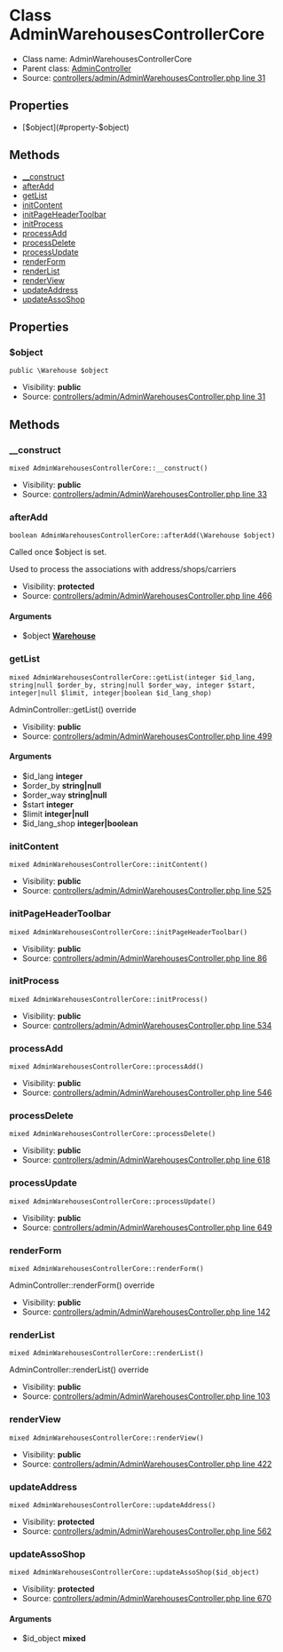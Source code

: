 Class AdminWarehousesControllerCore
=====================





* Class name: AdminWarehousesControllerCore
* Parent class: [AdminController](class.AdminControllerCore)
* Source: [controllers/admin/AdminWarehousesController.php line 31](https://github.com/PrestaShop/PrestaShop/blob/1.6.1.1/controllers/admin/AdminWarehousesController.php#L31)



Properties
----------

* [$object](#property-$object)

Methods
-------
* [__construct](#method-__construct)
* [afterAdd](#method-afterAdd)
* [getList](#method-getList)
* [initContent](#method-initContent)
* [initPageHeaderToolbar](#method-initPageHeaderToolbar)
* [initProcess](#method-initProcess)
* [processAdd](#method-processAdd)
* [processDelete](#method-processDelete)
* [processUpdate](#method-processUpdate)
* [renderForm](#method-renderForm)
* [renderList](#method-renderList)
* [renderView](#method-renderView)
* [updateAddress](#method-updateAddress)
* [updateAssoShop](#method-updateAssoShop)




Properties
----------


### <a name="property-$object"></a>$object

    public \Warehouse $object





* Visibility: **public**
* Source: [controllers/admin/AdminWarehousesController.php line 31](https://github.com/PrestaShop/PrestaShop/blob/1.6.1.1/controllers/admin/AdminWarehousesController.php#L31)


Methods
-------


### <a name="method-__construct"></a>__construct

    mixed AdminWarehousesControllerCore::__construct()





* Visibility: **public**
* Source: [controllers/admin/AdminWarehousesController.php line 33](https://github.com/PrestaShop/PrestaShop/blob/1.6.1.1/controllers/admin/AdminWarehousesController.php#L33)




### <a name="method-afterAdd"></a>afterAdd

    boolean AdminWarehousesControllerCore::afterAdd(\Warehouse $object)

Called once $object is set.

Used to process the associations with address/shops/carriers

* Visibility: **protected**
* Source: [controllers/admin/AdminWarehousesController.php line 466](https://github.com/PrestaShop/PrestaShop/blob/1.6.1.1/controllers/admin/AdminWarehousesController.php#L466)


#### Arguments
* $object **[Warehouse](class.WarehouseCore)**



### <a name="method-getList"></a>getList

    mixed AdminWarehousesControllerCore::getList(integer $id_lang, string|null $order_by, string|null $order_way, integer $start, integer|null $limit, integer|boolean $id_lang_shop)

AdminController::getList() override



* Visibility: **public**
* Source: [controllers/admin/AdminWarehousesController.php line 499](https://github.com/PrestaShop/PrestaShop/blob/1.6.1.1/controllers/admin/AdminWarehousesController.php#L499)


#### Arguments
* $id_lang **integer**
* $order_by **string|null**
* $order_way **string|null**
* $start **integer**
* $limit **integer|null**
* $id_lang_shop **integer|boolean**



### <a name="method-initContent"></a>initContent

    mixed AdminWarehousesControllerCore::initContent()





* Visibility: **public**
* Source: [controllers/admin/AdminWarehousesController.php line 525](https://github.com/PrestaShop/PrestaShop/blob/1.6.1.1/controllers/admin/AdminWarehousesController.php#L525)




### <a name="method-initPageHeaderToolbar"></a>initPageHeaderToolbar

    mixed AdminWarehousesControllerCore::initPageHeaderToolbar()





* Visibility: **public**
* Source: [controllers/admin/AdminWarehousesController.php line 86](https://github.com/PrestaShop/PrestaShop/blob/1.6.1.1/controllers/admin/AdminWarehousesController.php#L86)




### <a name="method-initProcess"></a>initProcess

    mixed AdminWarehousesControllerCore::initProcess()





* Visibility: **public**
* Source: [controllers/admin/AdminWarehousesController.php line 534](https://github.com/PrestaShop/PrestaShop/blob/1.6.1.1/controllers/admin/AdminWarehousesController.php#L534)




### <a name="method-processAdd"></a>processAdd

    mixed AdminWarehousesControllerCore::processAdd()





* Visibility: **public**
* Source: [controllers/admin/AdminWarehousesController.php line 546](https://github.com/PrestaShop/PrestaShop/blob/1.6.1.1/controllers/admin/AdminWarehousesController.php#L546)




### <a name="method-processDelete"></a>processDelete

    mixed AdminWarehousesControllerCore::processDelete()





* Visibility: **public**
* Source: [controllers/admin/AdminWarehousesController.php line 618](https://github.com/PrestaShop/PrestaShop/blob/1.6.1.1/controllers/admin/AdminWarehousesController.php#L618)




### <a name="method-processUpdate"></a>processUpdate

    mixed AdminWarehousesControllerCore::processUpdate()





* Visibility: **public**
* Source: [controllers/admin/AdminWarehousesController.php line 649](https://github.com/PrestaShop/PrestaShop/blob/1.6.1.1/controllers/admin/AdminWarehousesController.php#L649)




### <a name="method-renderForm"></a>renderForm

    mixed AdminWarehousesControllerCore::renderForm()

AdminController::renderForm() override



* Visibility: **public**
* Source: [controllers/admin/AdminWarehousesController.php line 142](https://github.com/PrestaShop/PrestaShop/blob/1.6.1.1/controllers/admin/AdminWarehousesController.php#L142)




### <a name="method-renderList"></a>renderList

    mixed AdminWarehousesControllerCore::renderList()

AdminController::renderList() override



* Visibility: **public**
* Source: [controllers/admin/AdminWarehousesController.php line 103](https://github.com/PrestaShop/PrestaShop/blob/1.6.1.1/controllers/admin/AdminWarehousesController.php#L103)




### <a name="method-renderView"></a>renderView

    mixed AdminWarehousesControllerCore::renderView()





* Visibility: **public**
* Source: [controllers/admin/AdminWarehousesController.php line 422](https://github.com/PrestaShop/PrestaShop/blob/1.6.1.1/controllers/admin/AdminWarehousesController.php#L422)




### <a name="method-updateAddress"></a>updateAddress

    mixed AdminWarehousesControllerCore::updateAddress()





* Visibility: **protected**
* Source: [controllers/admin/AdminWarehousesController.php line 562](https://github.com/PrestaShop/PrestaShop/blob/1.6.1.1/controllers/admin/AdminWarehousesController.php#L562)




### <a name="method-updateAssoShop"></a>updateAssoShop

    mixed AdminWarehousesControllerCore::updateAssoShop($id_object)





* Visibility: **protected**
* Source: [controllers/admin/AdminWarehousesController.php line 670](https://github.com/PrestaShop/PrestaShop/blob/1.6.1.1/controllers/admin/AdminWarehousesController.php#L670)


#### Arguments
* $id_object **mixed**


